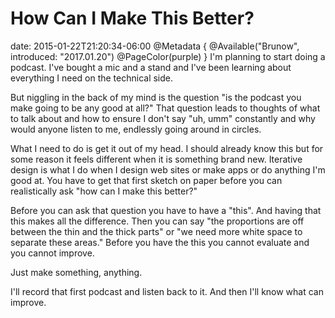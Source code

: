 # How Can I Make This Better?
date: 2015-01-22T21:20:34-06:00
@Metadata {
  @Available("Brunow", introduced: "2017.01.20")
  @PageColor(purple)
}
I'm planning to start doing a podcast. I've bought a mic and a stand and I've been learning about everything I need on the technical side.

But niggling in the back of my mind is the question "is the podcast you make going to be any good at all?" That question leads to thoughts of what to talk about and how to ensure I don't say "uh, umm" constantly and why would anyone listen to me, endlessly going around in circles.

What I need to do is get it out of my head. I should already know this but for some reason it feels different when it is something brand new. Iterative design is what I do when I design web sites or make apps or do anything I'm good at. You have to get that first sketch on paper before you can realistically ask "how can I make this better?" 

Before you can ask that question you have to have a "this". And having that this makes all the difference. Then you can say "the proportions are off between the thin and the thick parts" or "we need more white space to separate these areas." Before you have the this you cannot evaluate and you cannot improve.

Just make something, anything. 

I'll record that first podcast and listen back to it. And then I'll know what can improve.
